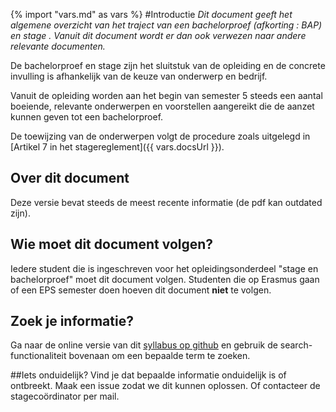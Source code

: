 ﻿{% import "vars.md" as vars %}
#Introductie
*Dit document geeft het algemene overzicht van het traject van een
bachelorproef (afkorting : BAP) en stage . Vanuit dit document wordt er
dan ook verwezen naar andere relevante documenten.*

De bachelorproef en stage zijn het sluitstuk van de opleiding en de concrete
invulling is afhankelijk van de keuze van onderwerp en bedrijf. 

Vanuit de opleiding worden aan het begin van semester 5 steeds een aantal
boeiende, relevante onderwerpen en voorstellen aangereikt die de aanzet kunnen
geven tot een bachelorproef.

De toewijzing van de onderwerpen volgt de procedure zoals uitgelegd in [Artikel
7 in het stagereglement]({{ vars.docsUrl }}).

## Over dit document
Deze versie bevat steeds de meest recente informatie (de pdf kan outdated
zijn).

## Wie moet dit document volgen?
Iedere student die is ingeschreven voor het opleidingsonderdeel "stage en
bachelorproef" moet dit document volgen.  Studenten die op Erasmus gaan of een
EPS semester doen hoeven dit document **niet** te volgen.

## Zoek je informatie?
Ga naar de online versie van dit [syllabus op
github](https://github.com/AP-Elektronica-ICT/BAP_Stage_Syllabus/tree/master/book)
en gebruik de search-functionaliteit bovenaan om een bepaalde term te zoeken.

##Iets onduidelijk?
Vind je dat bepaalde informatie onduidelijk is of ontbreekt. Maak een issue
zodat we dit kunnen oplossen. Of contacteer de stagecoördinator per mail.

